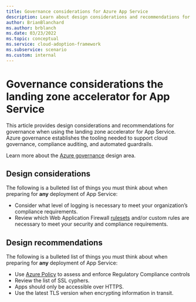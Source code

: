 ```yaml
---
title: Governance considerations for Azure App Service
description: Learn about design considerations and recommendations for governance in the landing zone accelerator for App Service
author: BrianBlanchard
ms.author: brblanch
ms.date: 03/23/2022
ms.topic: conceptual
ms.service: cloud-adoption-framework
ms.subservice: scenario
ms.custom: internal
---
```


# Governance considerations the landing zone accelerator for App Service

This article provides design considerations and recommendations for governance when using the landing zone accelerator for App Service. Azure governance establishes the tooling needed to support cloud governance, compliance auditing, and automated guardrails.

Learn more about the [Azure governance](/azure/cloud-adoption-framework/ready/landing-zone/design-area/governance) design area.

## Design considerations

The following is a bulleted list of things you must think about when preparing for **any** deployment of App Service:

- Consider what level of logging is necessary to meet your organization’s compliance requirements. 
- Review which Web Application Firewall [rulesets](/azure/web-application-firewall/ag/application-gateway-crs-rulegroups-rules?tabs=owasp32) and/or custom rules are necessary to meet your security and compliance requirements.

## Design recommendations

The following is a bulleted list of things you must think about when preparing for **any** deployment of App Service:

- Use [Azure Policy](/azure/app-service/policy-reference) to assess and enforce Regulatory Compliance controls
- Review the list of SSL cyphers.
- Apps should only be accessible over HTTPS.
- Use the latest TLS version when encrypting information in transit.
